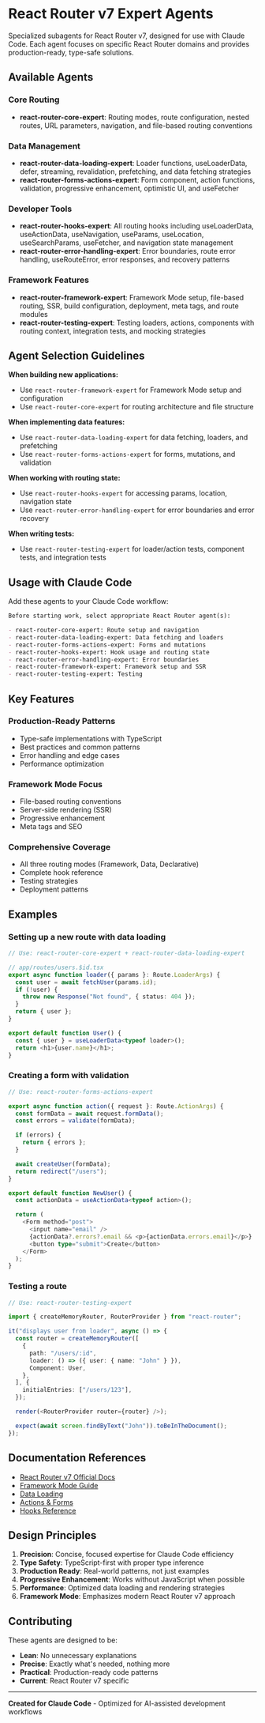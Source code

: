 # React Router v7 Expert Agents

Specialized subagents for React Router v7, designed for use with Claude Code. Each agent focuses on specific React Router domains and provides production-ready, type-safe solutions.

## Available Agents

### Core Routing
- **react-router-core-expert**: Routing modes, route configuration, nested routes, URL parameters, navigation, and file-based routing conventions

### Data Management
- **react-router-data-loading-expert**: Loader functions, useLoaderData, defer, streaming, revalidation, prefetching, and data fetching strategies
- **react-router-forms-actions-expert**: Form component, action functions, validation, progressive enhancement, optimistic UI, and useFetcher

### Developer Tools
- **react-router-hooks-expert**: All routing hooks including useLoaderData, useActionData, useNavigation, useParams, useLocation, useSearchParams, useFetcher, and navigation state management
- **react-router-error-handling-expert**: Error boundaries, route error handling, useRouteError, error responses, and recovery patterns

### Framework Features
- **react-router-framework-expert**: Framework Mode setup, file-based routing, SSR, build configuration, deployment, meta tags, and route modules
- **react-router-testing-expert**: Testing loaders, actions, components with routing context, integration tests, and mocking strategies

## Agent Selection Guidelines

**When building new applications:**
- Use `react-router-framework-expert` for Framework Mode setup and configuration
- Use `react-router-core-expert` for routing architecture and file structure

**When implementing data features:**
- Use `react-router-data-loading-expert` for data fetching, loaders, and prefetching
- Use `react-router-forms-actions-expert` for forms, mutations, and validation

**When working with routing state:**
- Use `react-router-hooks-expert` for accessing params, location, navigation state
- Use `react-router-error-handling-expert` for error boundaries and error recovery

**When writing tests:**
- Use `react-router-testing-expert` for loader/action tests, component tests, and integration tests

## Usage with Claude Code

Add these agents to your Claude Code workflow:

```markdown
Before starting work, select appropriate React Router agent(s):

- react-router-core-expert: Route setup and navigation
- react-router-data-loading-expert: Data fetching and loaders
- react-router-forms-actions-expert: Forms and mutations
- react-router-hooks-expert: Hook usage and routing state
- react-router-error-handling-expert: Error boundaries
- react-router-framework-expert: Framework setup and SSR
- react-router-testing-expert: Testing
```

## Key Features

### Production-Ready Patterns
- Type-safe implementations with TypeScript
- Best practices and common patterns
- Error handling and edge cases
- Performance optimization

### Framework Mode Focus
- File-based routing conventions
- Server-side rendering (SSR)
- Progressive enhancement
- Meta tags and SEO

### Comprehensive Coverage
- All three routing modes (Framework, Data, Declarative)
- Complete hook reference
- Testing strategies
- Deployment patterns

## Examples

### Setting up a new route with data loading
```typescript
// Use: react-router-core-expert + react-router-data-loading-expert

// app/routes/users.$id.tsx
export async function loader({ params }: Route.LoaderArgs) {
  const user = await fetchUser(params.id);
  if (!user) {
    throw new Response("Not found", { status: 404 });
  }
  return { user };
}

export default function User() {
  const { user } = useLoaderData<typeof loader>();
  return <h1>{user.name}</h1>;
}
```

### Creating a form with validation
```typescript
// Use: react-router-forms-actions-expert

export async function action({ request }: Route.ActionArgs) {
  const formData = await request.formData();
  const errors = validate(formData);

  if (errors) {
    return { errors };
  }

  await createUser(formData);
  return redirect("/users");
}

export default function NewUser() {
  const actionData = useActionData<typeof action>();

  return (
    <Form method="post">
      <input name="email" />
      {actionData?.errors?.email && <p>{actionData.errors.email}</p>}
      <button type="submit">Create</button>
    </Form>
  );
}
```

### Testing a route
```typescript
// Use: react-router-testing-expert

import { createMemoryRouter, RouterProvider } from "react-router";

it("displays user from loader", async () => {
  const router = createMemoryRouter([
    {
      path: "/users/:id",
      loader: () => ({ user: { name: "John" } }),
      Component: User,
    },
  ], {
    initialEntries: ["/users/123"],
  });

  render(<RouterProvider router={router} />);

  expect(await screen.findByText("John")).toBeInTheDocument();
});
```

## Documentation References

- [React Router v7 Official Docs](https://reactrouter.com)
- [Framework Mode Guide](https://reactrouter.com/start/framework)
- [Data Loading](https://reactrouter.com/start/framework/data-loading)
- [Actions & Forms](https://reactrouter.com/start/framework/actions)
- [Hooks Reference](https://reactrouter.com/hooks)

## Design Principles

1. **Precision**: Concise, focused expertise for Claude Code efficiency
2. **Type Safety**: TypeScript-first with proper type inference
3. **Production Ready**: Real-world patterns, not just examples
4. **Progressive Enhancement**: Works without JavaScript when possible
5. **Performance**: Optimized data loading and rendering strategies
6. **Framework Mode**: Emphasizes modern React Router v7 approach

## Contributing

These agents are designed to be:
- **Lean**: No unnecessary explanations
- **Precise**: Exactly what's needed, nothing more
- **Practical**: Production-ready code patterns
- **Current**: React Router v7 specific

---

**Created for Claude Code** - Optimized for AI-assisted development workflows
